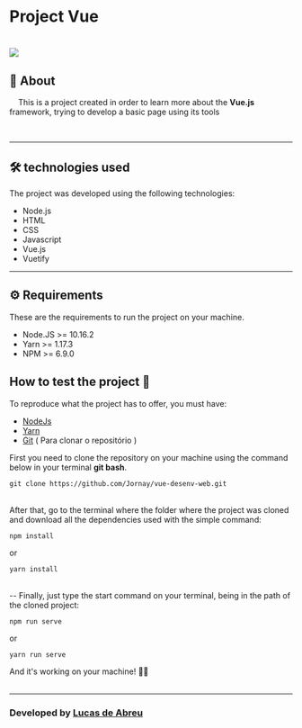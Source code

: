 # Project Vue


<h1  >
    <img  src = "src/assets/capagif2.gif">

</h1>


## 📃 **About**

&nbsp;&nbsp;&nbsp;&nbsp;This is a project created in order to learn more about the **Vue.js** framework, trying to develop a basic page using its tools
 
<br>


---

## 🛠 **technologies used**

The project was developed using the following technologies:

- Node.js
- HTML
- CSS
- Javascript
- Vue.js
- Vuetify
 

--- 

 ## ⚙ **Requirements**

These are the requirements to run the project on your machine.

- Node.JS >= 10.16.2
- Yarn >= 1.17.3
- NPM >= 6.9.0

## **How to test the project** 🔧

To reproduce what the project has to offer, you must have:

- [NodeJs](https://nodejs.org/en/download/)
- [Yarn](https://classic.yarnpkg.com/en/docs/install/#windows-stable)
- [Git](https://git-scm.com/downloads)&nbsp;( Para clonar o repositório )

First you need to clone the repository on your machine using the command below in your terminal **git bash**.

`git clone https://github.com/Jornay/vue-desenv-web.git`

<br>
After that, go to the terminal where the folder where the project was cloned and download all the dependencies used with the simple command:

`npm install`

or

`yarn install`

<br>
-- Finally, just type the start command on your terminal, being in the path of the cloned project:

`npm run serve`

or

`yarn run serve`

And it's working on your machine! 🚀🚀
<br>
<br>

---
### Developed by [Lucas de Abreu](https://github.com/Jornay) 

